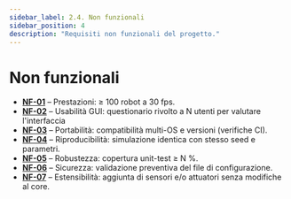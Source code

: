 ```yaml
---
sidebar_label: 2.4. Non funzionali
sidebar_position: 4
description: "Requisiti non funzionali del progetto."
---
```


# Non funzionali

- **[NF-01](./04-non-functional.md)** – Prestazioni: ≥ 100 robot a 30 fps.
- **[NF-02](./04-non-functional.md)** – Usabilità GUI: questionario rivolto a N utenti per valutare l'interfaccia
- **[NF-03](./04-non-functional.md)** – Portabilità: compatibilità multi-OS e versioni (verifiche CI).
- **[NF-04](./04-non-functional.md)** – Riproducibilità: simulazione identica con stesso seed e parametri.
- **[NF-05](./04-non-functional.md)** – Robustezza: copertura unit-test ≥ N %.
- **[NF-06](./04-non-functional.md)** – Sicurezza: validazione preventiva del file di configurazione.
- **[NF-07](./04-non-functional.md)** – Estensibilità: aggiunta di sensori e/o attuatori senza modifiche al core.
